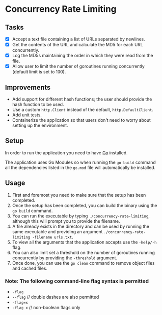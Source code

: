 # Concurrency Rate Limiting

## Tasks

- [x] Accept a text file containing a list of URLs separated by newlines.
- [x] Get the contents of the URL and calculate the MD5 for each URL concurrently.
- [x] Log the MD5s maintaining the order in which they were read from the file.
- [x] Allow user to limit the number of goroutines running concurrently (default limit is set to 100).

## Improvements

- Add support for different hash functions; the user should provide the hash function to be used.
- Use a custom `http.Client` instead of the default, `http.DefaultClient`.
- Add unit tests.
- Containerize the application so that users don't need to worry about setting up the environment.

## Setup

In order to run the application you need to have [Go](https://go.dev/doc/install) installed.

The application uses Go Modules so when running the `go build` command all the dependencies listed in the `go.mod` file will automatically be installed.

## Usage

1. First and foremost you need to make sure that the setup has been completed.
2. Once the setup has been completed, you can build the binary using the `go build` command.
3. You can run the executable by typing `./concurrency-rate-limiting`, although this will prompt you to provide the filename.
4. A file already exists in the directory and can be used by running the same executable and providing an argument `./concurrency-rate-limiting -filename urls.txt`.
5. To view all the arguments that the application accepts use the `-help/-h` flag.
6. You can also limit set a threshold on the number of goroutines running concurrently by providing the `-threshold` argument.
7. Once done, you can use the `go clean` command to remove object files and cached files.

### Note: The following command-line flag syntax is permitted

- `-flag`
- `--flag` // double dashes are also permitted
- `-flag=x`
- `-flag x`  // non-boolean flags only
